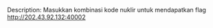 Description:
Masukkan kombinasi kode nuklir untuk mendapatkan flag
<a href="http://202.43.92.132:40002">http://202.43.92.132:40002</a>